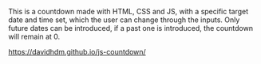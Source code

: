 This is a countdown made with HTML, CSS and JS, with a specific target date and time set, which the user can change through the inputs.
Only future dates can be introduced, if a past one is introduced, the countdown will remain at 0.

https://davidhdm.github.io/js-countdown/
